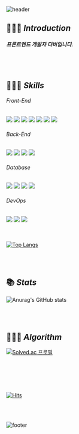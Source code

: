 ![header](https://capsule-render.vercel.app/api?type=waving&color=gradient&height=200&section=header&text=Hello,%20I'm%20Dababy!&&fontColor=fff&fontSize=30)


## 🙋🏻‍♀️ *Introduction*
##### 프론트엔드 개발자 다비입니다.


<br/>
<br/>

## 👩🏻‍💻 *Skills*

###### Front-End
<div>
  <img src="https://img.shields.io/badge/HTML5-E34F26?style=flat&logo=HTML5&logoColor=white"/>
  <img src="https://img.shields.io/badge/CSS3-1572B6?style=flat&logo=CSS3&logoColor=white"/>
  <img src="https://img.shields.io/badge/jQuery-0769AD?style=flat&logo=jQuery&logoColor=white"/>
  <img src="https://img.shields.io/badge/JavaScript-F7DF1E?style=flat&logo=JavaScript&logoColor=white"/>
  <img src="https://img.shields.io/badge/TypeScript-3178C6?style=flat&logo=TypeScript&logoColor=white"/>
  <img src="https://img.shields.io/badge/React-61DAFB?style=flat&logo=React&logoColor=white"/>
  <img src="https://img.shields.io/badge/Vue.js-4FC08D?style=flat&logo=Vue.js&logoColor=white"/>
</div>

###### Back-End
<div>
  <img src="https://img.shields.io/badge/Spring-6DB33F?style=flat&logo=Spring&logoColor=white"/>
  <img src="https://img.shields.io/badge/Spring Boot-6DB33F?style=flat&logo=Spring Boot&logoColor=white"/>
  <img src="https://img.shields.io/badge/Java-007396?style=flat&logo=Java&logoColor=white"/>
  <img src="https://img.shields.io/badge/Node.js-339933?style=flat&logo=node.js&logoColor=white"/>
</div>

###### Database
<div>
  <img src="https://img.shields.io/badge/Express-000000?style=flat&logo=Express&logoColor=white"/>
  <img src="https://img.shields.io/badge/MySQL-4479A1?style=flat&logo=MySQL&logoColor=white"/>
  <img src="https://img.shields.io/badge/Oracle-F80000?style=flat&logo=Oracle&logoColor=white"/>
  <img src="https://img.shields.io/badge/GraphQL-E10098?style=flat&logo=GraphQL&logoColor=white"/>
</div>
  
###### DevOps
<div>
  <img src="https://img.shields.io/badge/NGINX-009639?style=flat&logo=NGINX&logoColor=white"/>
  <img src="https://img.shields.io/badge/Jenkins-D24939?style=flat&logo=Jenkins&logoColor=white"/>
  <img src="https://img.shields.io/badge/Amazon AWS-232F3E?style=flat&logo=Amazon%20AWS&logoColor=white"/>
</div>

<br/>
<br/>


[![Top Langs](https://github-readme-stats.vercel.app/api/top-langs/?username=Dabee-ee)](https://github.com/anuraghazra/github-readme-stats)

<br/>
<br/>

## 📚 *Stats*
![Anurag's GitHub stats](https://github-readme-stats.vercel.app/api?username=Dabee-ee&show_icons=true&theme=radical)

<br/>
<br/>

## 👩🏻‍🔬 *Algorithm*
[![Solved.ac 프로필](http://mazassumnida.wtf/api/v2/generate_badge?boj=dabee030)](https://solved.ac/dabee030)

<br/>
<br/>
<br/>
<br/>



[![Hits](https://hits.seeyoufarm.com/api/count/incr/badge.svg?url=https%3A%2F%2Fgithub.com%2FDabee-ee&count_bg=%23FFB9B9&title_bg=%23DEDEDE&icon=&icon_color=%23E7E7E7&title=hits&edge_flat=true)](https://hits.seeyoufarm.com)        

<br/>
<br/>


![footer](https://capsule-render.vercel.app/api?type=waving&color=gradient&height=200&section=footer&text=Thank%20You%20For%20Visiting%20My%20Github&&fontColor=fff&fontSize=12)
